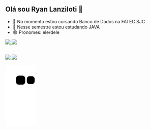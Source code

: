 ## Olá sou Ryan Lanziloti 👋

- 🔭 No momento estou cursando Banco de Dados na FATEC SJC
- 🌱 Nesse semestre estou estudando JAVA
- 😄 Pronomes: ele/dele

 <div>
  <a href="https://github.com/Pirajui">
  <img height="180em" src="https://github-readme-stats.vercel.app/api?username=Pirajui&show_icons=true&theme=dark&include_all_commits=true&count_private=true"/>
  <img height="180em" src="https://github-readme-stats.vercel.app/api/top-langs/?username=Pirajui&layout=compact&langs_count=16&theme=dark"/>
</div>
  
   ##
 
<div> 

  <a href="https://www.instagram.com/ryanlanziloti/" target="_blank"><img src="https://img.shields.io/badge/-Instagram-%23E4405F?style=for-the-badge&logo=instagram&logoColor=white" target="_blank"></a>
  <a href = "mailto:pitagoraslanz@gmail.com"><img src="https://img.shields.io/badge/-Gmail-%23333?style=for-the-badge&logo=gmail&logoColor=white" target="_blank"></a>

  ![Snake animation](https://github.com/rafaballerini/rafaballerini/blob/output/github-contribution-grid-snake.svg)
 
</div>

